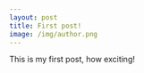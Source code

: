 ```yaml
---
layout: post
title: First post!
image: /img/author.png
---
```


This is my first post, how exciting!
